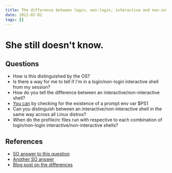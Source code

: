 ```yaml
---
title: The difference between login, non-login, interactive and non-interactive shells
date: 2022-02-01
tags: []
---
```


# She still doesn't know.

## Questions

* How is this distinguished by the OS?
* Is there a way for me to tell if I'm in a login/non-login interactive shell from my session?
* How do you tell the difference between an interactive/non-interactive shell?
* [You can](https://tldp.org/LDP/abs/html/intandnonint.html) by checking for the existence of a prompt env var $PS1
* Can you distinguish between an interactive/non-interactive shell in the same way across all Linux distros?
* When do the profile/rc files run with respective to each combination of login/non-login interactive/non-interactive shells?

## References

* [SO answer to this question](https://unix.stackexchange.com/questions/50665/what-is-the-difference-between-interactive-shells-login-shells-non-login-shell)
* [Another SO answer](https://unix.stackexchange.com/questions/38175/difference-between-login-shell-and-non-login-shell)
* [Blog post on the differences](https://tecadmin.net/difference-between-login-and-non-login-shell/)